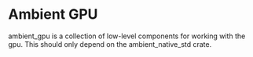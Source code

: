 # Ambient GPU

ambient_gpu is a collection of low-level components for working with the gpu. This should only depend on the ambient_native_std crate.
